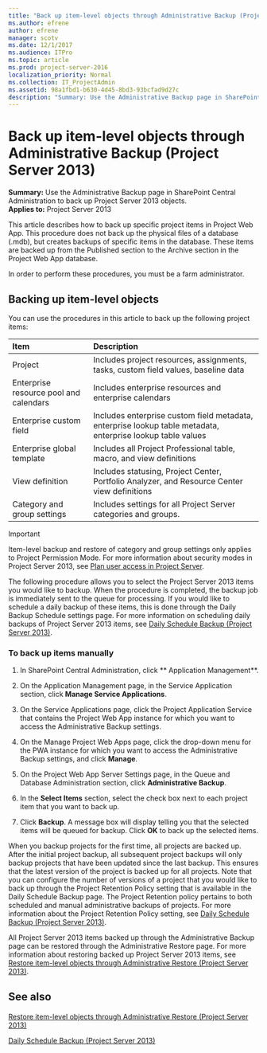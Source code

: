 ```yaml
---
title: "Back up item-level objects through Administrative Backup (Project Server 2013)"
ms.author: efrene
author: efrene
manager: scotv
ms.date: 12/1/2017
ms.audience: ITPro
ms.topic: article
ms.prod: project-server-2016
localization_priority: Normal
ms.collection: IT_ProjectAdmin
ms.assetid: 98a1fbd1-b630-4d45-8bd3-93bcfad9d27c
description: "Summary: Use the Administrative Backup page in SharePoint Central Administration to back up Project Server 2013 objects."
---
```


# Back up item-level objects through Administrative Backup (Project Server 2013)
 
 **Summary:** Use the Administrative Backup page in SharePoint Central Administration to back up Project Server 2013 objects.<br/>
**Applies to:** Project Server 2013
  
This article describes how to back up specific project items in Project Web App. This procedure does not back up the physical files of a database (.mdb), but creates backups of specific items in the database. These items are backed up from the Published section to the Archive section in the Project Web App database. 
  
In order to perform these procedures, you must be a farm administrator.
  
## Backing up item-level objects

You can use the procedures in this article to back up the following project items:
  
|**Item**|**Description**|
|:-----|:-----|
|Project  <br/> |Includes project resources, assignments, tasks, custom field values, baseline data  <br/> |
|Enterprise resource pool and calendars  <br/> |Includes enterprise resources and enterprise calendars  <br/> |
|Enterprise custom field  <br/> |Includes enterprise custom field metadata, enterprise lookup table metadata, enterprise lookup table values  <br/> |
|Enterprise global template  <br/> |Includes all Project Professional table, macro, and view definitions  <br/> |
|View definition  <br/> |Includes statusing, Project Center, Portfolio Analyzer, and Resource Center view definitions  <br/> |
|Category and group settings  <br/> |Includes settings for all Project Server categories and groups.  <br/> |
   
> [!IMPORTANT]
> Item-level backup and restore of category and group settings only applies to Project Permission Mode. For more information about security modes in Project Server 2013, see [Plan user access in Project Server](plan-user-access-in-project-server.md). 
  
The following procedure allows you to select the Project Server 2013 items you would like to backup. When the procedure is completed, the backup job is immediately sent to the queue for processing. If you would like to schedule a daily backup of these items, this is done through the Daily Backup Schedule settings page. For more information on scheduling daily backups of Project Server 2013 items, see [Daily Schedule Backup (Project Server 2013)](daily-schedule-backup-project-server-2013.md).
  
### To back up items manually

1. In SharePoint Central Administration, click ** Application Management**.
    
2. On the Application Management page, in the Service Application section, click **Manage Service Applications**.
    
3. On the Service Applications page, click the Project Application Service that contains the Project Web App instance for which you want to access the Administrative Backup settings.
    
4. On the Manage Project Web Apps page, click the drop-down menu for the PWA instance for which you want to access the Administrative Backup settings, and click **Manage**.
    
5. On the Project Web App Server Settings page, in the Queue and Database Administration section, click **Administrative Backup**.
    
6. In the **Select Items** section, select the check box next to each project item that you want to back up.
    
7. Click **Backup**. A message box will display telling you that the selected items will be queued for backup. Click **OK** to back up the selected items.
    
When you backup projects for the first time, all projects are backed up. After the initial project backup, all subsequent project backups will only backup projects that have been updated since the last backup. This ensures that the latest version of the project is backed up for all projects. Note that you can configure the number of versions of a project that you would like to back up through the Project Retention Policy setting that is available in the Daily Schedule Backup page. The Project Retention policy pertains to both scheduled and manual administrative backups of projects. For more information about the Project Retention Policy setting, see [Daily Schedule Backup (Project Server 2013)](daily-schedule-backup-project-server-2013.md).
  
All Project Server 2013 items backed up through the Administrative Backup page can be restored through the Administrative Restore page. For more information about restoring backed up Project Server 2013 items, see [Restore item-level objects through Administrative Restore (Project Server 2013)](restore-item-level-objects-through-administrative-restore-project-server-2013.md).
  
## See also

#### 

[Restore item-level objects through Administrative Restore (Project Server 2013)](restore-item-level-objects-through-administrative-restore-project-server-2013.md)
  
[Daily Schedule Backup (Project Server 2013)](daily-schedule-backup-project-server-2013.md)

